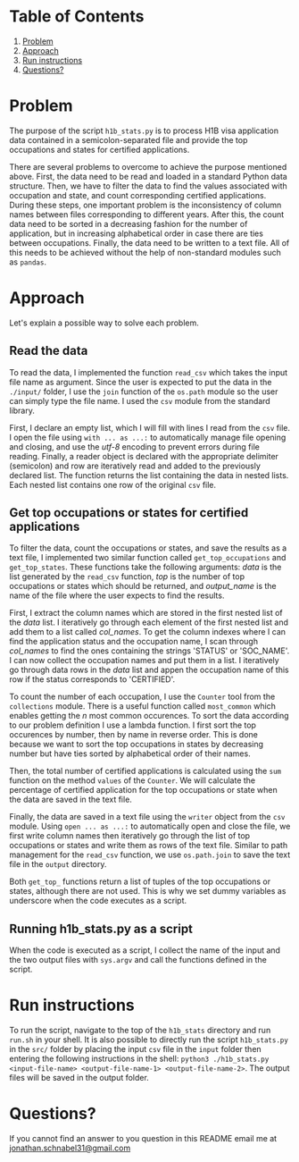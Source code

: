 # Table of Contents
1. [Problem](README.md#problem)
2. [Approach](README.md#approach)
3. [Run instructions](README.md#run-instructions)
4. [Questions?](README.md#questions?)

# Problem

The purpose of the script `h1b_stats.py` is to process H1B visa application data contained in a semicolon-separated file and provide the top occupations and states for certified applications.

There are several problems to overcome to achieve the purpose mentioned above. First, the data need to be read and loaded in a standard Python data structure. Then, we have to filter the data to find the values associated with occupation and state, and count corresponding certified applications. During these steps, one important problem is the inconsistency of column names between files corresponding to different years. After this, the count data need to be sorted in a decreasing fashion for the number of application, but in increasing alphabetical order in case there are ties between occupations. Finally, the data need to be written to a text file. All of this needs to be achieved without the help of non-standard modules such as `pandas`.

# Approach

Let's explain a possible way to solve each problem.

## Read the data

To read the data, I implemented the function `read_csv` which takes the input file name as argument. Since the user is expected to put the data in the `./input/` folder, I use the `join` function of the `os.path` module so the user can simply type the file name. I used the `csv` module from the standard library. 

First, I declare an empty list, which I will fill with lines I read from the `csv` file. I open the file using `with ... as ...:` to automatically manage file opening and closing, and use the *utf-8* encoding to prevent errors during file reading. Finally, a reader object is declared with the appropriate delimiter (semicolon) and row are iteratively read and added to the previously declared list. The function returns the list containing the data in nested lists. Each nested list contains one row of the original `csv` file.

## Get top occupations or states for certified applications

To filter the data, count the occupations or states, and save the results as a text file, I implemented two similar function called `get_top_occupations` and `get_top_states`. These functions take the following arguments: *data* is the list generated by the `read_csv` function, *top* is the number of top occupations or states which should be returned, and *output_name* is the name of the file where the user expects to find the results. 

First, I extract the column names which are stored in the first nested list of the *data* list. I iteratively go through each element of the first nested list and add them to a list called *col_names*. To get the column indexes where I can find the application status and the occupation name, I scan through *col_names* to find the ones containing the strings 'STATUS' or 'SOC_NAME'. I can now collect the occupation names and put them in a list. I iteratively go through data rows in the *data* list and appen the occupation name of this row if the status corresponds to 'CERTIFIED'.

To count the number of each occupation, I use the `Counter` tool from the `collections` module. There is a useful function called `most_common` which enables getting the *n* most common occurences. To sort the data according to our problem definition I use a lambda function. I first sort the top occurences by number, then by name in reverse order. This is done because we want to sort the top occupations in states by decreasing number but have ties sorted by alphabetical order of their names.

Then, the total number of certified applications is calculated using the `sum` function on the method `values` of the `Counter`. We will calculate the percentage of certified application for the top occupations or state when the data are saved in the text file.

Finally, the data are saved in a text file using the `writer` object from the `csv` module. Using `open ... as ...:` to automatically open and close the file, we first write column names then iteratively go through the list of top occupations or states and write them as rows of the text file. Similar to path management for the `read_csv` function, we use `os.path.join` to save the text file in the `output` directory.

Both `get_top_` functions return a list of tuples of the top occupations or states, although there are not used. This is why we set dummy variables as underscore when the code executes as a script.

## Running h1b_stats.py as a script

When the code is executed as a script, I collect the name of the input and the two output files with `sys.argv` and call the functions defined in the script.

# Run instructions

To run the script, navigate to the top of the `h1b_stats` directory and run `run.sh` in your shell. It is also possible to directly run the script `h1b_stats.py` in the `src/` folder by placing the input `csv` file in the `input` folder then entering the following instructions in the shell: `python3 ./h1b_stats.py <input-file-name> <output-file-name-1> <output-file-name-2>`. The output files will be saved in the output folder.

# Questions?

If you cannot find an answer to you question in this README email me at jonathan.schnabel31@gmail.com
